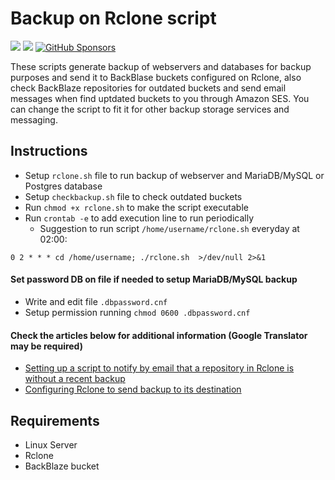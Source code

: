 # Backup on Rclone script

<a target="_blank" href="https://github.com/ivancarlosti/bkponrclone"><img src="https://img.shields.io/github/stars/ivancarlosti/bkponrclone?style=flat" /></a>
<a target="_blank" href="https://github.com/ivancarlosti/bkponrclone"><img src="https://img.shields.io/github/last-commit/ivancarlosti/bkponrclone" /></a>
[![GitHub Sponsors](https://img.shields.io/github/sponsors/ivancarlosti?label=GitHub%20Sponsors)](https://github.com/sponsors/ivancarlosti)

These scripts generate backup of webservers and databases for backup purposes and send it to BackBlase buckets configured on Rclone, also check BackBlaze repositories for outdated buckets and send email messages when find uptdated buckets to you through Amazon SES. You can change the script to fit it for other backup storage services and messaging.

## Instructions

* Setup `rclone.sh` file to run backup of webserver and MariaDB/MySQL or Postgres database
* Setup `checkbackup.sh` file to check outdated buckets
* Run `chmod +x rclone.sh` to make the script executable
* Run `crontab -e` to add execution line to run periodically
  * Suggestion to run script `/home/username/rclone.sh` everyday at 02:00:
```
0 2 * * * cd /home/username; ./rclone.sh  >/dev/null 2>&1
```
 
#### Set password DB on file if needed to setup MariaDB/MySQL backup

* Write and edit file `.dbpassword.cnf`
* Setup permission running `chmod 0600 .dbpassword.cnf`

#### Check the articles below for additional information (Google Translator may be required)

* [Setting up a script to notify by email that a repository in Rclone is without a recent backup](https://suporte.ivancarlos.com.br/hc/pt-br/articles/25861271868301)
* [Configuring Rclone to send backup to its destination](https://suporte.ivancarlos.com.br/hc/pt-br/articles/25731464664461)

## Requirements

* Linux Server
* Rclone
* BackBlaze bucket
